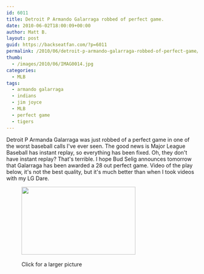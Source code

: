 ```yaml
---
id: 6011
title: Detroit P Armando Galarraga robbed of perfect game.
date: 2010-06-02T18:00:09+00:00
author: Matt B.
layout: post
guid: https://backseatfan.com/?p=6011
permalink: /2010/06/detroit-p-armando-galarraga-robbed-of-perfect-game/
thumb:
  - /images/2010/06/IMAG0014.jpg
categories:
  - MLB
tags:
  - armando galarraga
  - indians
  - jim joyce
  - MLB
  - perfect game
  - tigers
---
```


<div class="entry">
  <p>
    Detroit P Armanda Galarraga was just robbed of a perfect game in one of the worst baseball calls I've ever seen. The good news is Major League Baseball has instant replay, so everything has been fixed. Oh, they don't have instant replay? That's terrible. I hope Bud Selig announces tomorrow that Galarraga has been awarded a 28 out perfect game. Video of the play below, it's not the best quality, but it's much better than when I took videos with my LG Dare.
  </p>

  <p>
  </p>

  <p>
  </p><figure id="attachment_6015" style="width: 300px" class="wp-caption aligncenter">

  <a href="/images/2010/06/IMAG0014.jpg"><img class="size-medium wp-image-6015 " title="IMAG0014" src="/images/2010/06/IMAG0014-300x179.jpg" alt="" width="300" height="179" srcset="/images/2010/06/IMAG0014-300x179.jpg 300w, /images/2010/06/IMAG0014-1024x612.jpg 1024w" sizes="(max-width: 300px) 100vw, 300px" /></a><figcaption class="wp-caption-text">Click for a larger picture</figcaption></figure>
</div>
